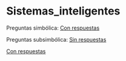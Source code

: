 # Sistemas_inteligentes

Preguntas simbólica:
  [Con respuestas](https://github.com/raulmouzo/Sistemas_inteligentes/blob/main/Preguntas_simbolica_respuestas.md)

Preguntas subsimbólica:
  [Sin respuestas](https://github.com/raulmouzo/Sistemas_inteligentes/blob/main/Preguntas_subsimbolica.md)
  
  [Con respuestas](https://github.com/raulmouzo/Sistemas_inteligentes/blob/main/Preguntas_subsimbolica_respuestas.md)
